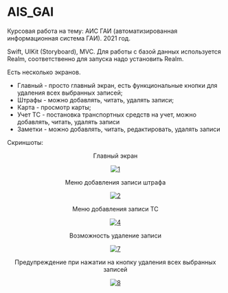 # AIS_GAI
Курсовая работа на тему: АИС ГАИ (автоматизированная информационная система ГАИ). 2021 год.

Swift, UIKit (Storyboard), MVC.
Для работы с базой данных используется Realm, соответственно для запуска надо установить Realm.

Есть несколько экранов.
- Главный - просто главный экран, есть функциональные кнопки для удаления всех выбранных записей;
- Штрафы - можно добавлять, читать, удалять записи;
- Карта - просмотр карты;
- Учет ТС - постановка транспортных средств на учет, можно добавлять, читать, удалять записи
- Заметки - можно добавлять, читать, редактировать, удалять записи

Скриншоты:

<center>
Главный экран

<a href="https://ibb.co/kDNw57H"><img src="https://i.ibb.co/YdH1PCR/1.png" alt="1" border="0"></a>

Меню добавления записи штрафа

<a href="https://imgbb.com/"><img src="https://i.ibb.co/RbKfWtp/2.png" alt="2" border="0"></a>

Меню добавления записи ТС

<a href="https://ibb.co/TrkB7jv"><img src="https://i.ibb.co/QXfFTSb/4.png" alt="4" border="0"></a>

Возможность удаление записи

<a href="https://imgbb.com/"><img src="https://i.ibb.co/Y73g5fJ/7.png" alt="7" border="0"></a>

Предупреждение при нажатии на кнопку удаления всех выбранных записей

<a href="https://ibb.co/ZfDWvCP"><img src="https://i.ibb.co/NFBZfzP/8.png" alt="8" border="0"></a>
</center>
